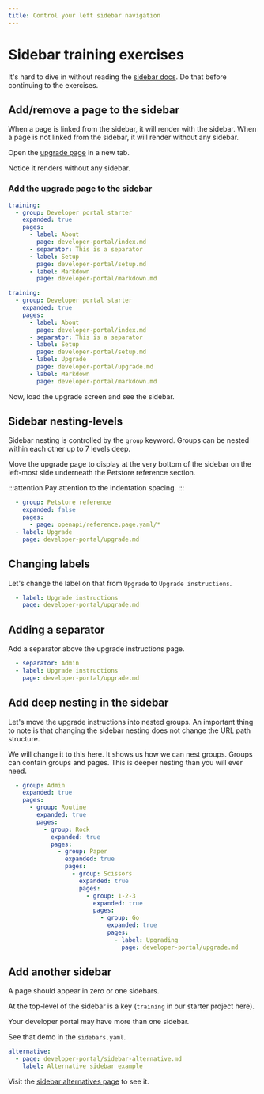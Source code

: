 ```yaml
---
title: Control your left sidebar navigation
---
```


# Sidebar training exercises

It's hard to dive in without reading the [sidebar docs](https://docs.redoc.ly/developer-portal/sidebar-nav/).
Do that before continuing to the exercises.


## Add/remove a page to the sidebar

When a page is linked from the sidebar, it will render with the sidebar.
When a page is not linked from the sidebar, it will render without any sidebar.

Open the [upgrade page](upgrade.md) in a new tab.

Notice it renders without any sidebar.

### Add the upgrade page to the sidebar

```yaml Before
training:
  - group: Developer portal starter
    expanded: true
    pages:
      - label: About
        page: developer-portal/index.md
      - separator: This is a separator
      - label: Setup
        page: developer-portal/setup.md
      - label: Markdown
        page: developer-portal/markdown.md

```

```yaml After
training:
  - group: Developer portal starter
    expanded: true
    pages:
      - label: About
        page: developer-portal/index.md
      - separator: This is a separator
      - label: Setup
        page: developer-portal/setup.md
      - label: Upgrade
        page: developer-portal/upgrade.md
      - label: Markdown
        page: developer-portal/markdown.md
```

Now, load the upgrade screen and see the sidebar.


## Sidebar nesting-levels

Sidebar nesting is controlled by the `group` keyword.
Groups can be nested within each other up to 7 levels deep.

Move the upgrade page to display at the very bottom of the sidebar on the left-most side underneath the Petstore reference section.

:::attention
Pay attention to the indentation spacing.
:::

```yaml
  - group: Petstore reference
    expanded: false
    pages:
      - page: openapi/reference.page.yaml/*
  - label: Upgrade
    page: developer-portal/upgrade.md
```

## Changing labels

Let's change the label on that from `Upgrade` to `Upgrade instructions`.

```yaml
  - label: Upgrade instructions
    page: developer-portal/upgrade.md
```

## Adding a separator

Add a separator above the upgrade instructions page.

```yaml
  - separator: Admin
  - label: Upgrade instructions
    page: developer-portal/upgrade.md
```

## Add deep nesting in the sidebar

Let's move the upgrade instructions into nested groups.
An important thing to note is that changing the sidebar nesting does not change the URL path structure.

We will change it to this here.
It shows us how we can nest groups.
Groups can contain groups and pages.
This is deeper nesting than you will ever need.

```yaml
  - group: Admin
    expanded: true
    pages:
      - group: Routine
        expanded: true
        pages:
          - group: Rock
            expanded: true
            pages:
              - group: Paper
                expanded: true
                pages:
                  - group: Scissors
                    expanded: true
                    pages:
                      - group: 1-2-3
                        expanded: true
                        pages:
                          - group: Go
                            expanded: true
                            pages:
                              - label: Upgrading
                                page: developer-portal/upgrade.md
```

## Add another sidebar

A page should appear in zero or one sidebars.

At the top-level of the sidebar is a key (`training` in our starter project here).

Your developer portal may have more than one sidebar.

See that demo in the `sidebars.yaml`.

```yaml
alternative:
  - page: developer-portal/sidebar-alternative.md
    label: Alternative sidebar example
```

Visit the [sidebar alternatives page](sidebar-alternative.md) to see it.

